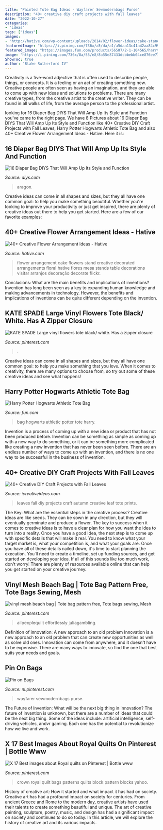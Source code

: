 ```yaml
---
title: "Painted Tote Bag Ideas - Wayfarer Sewmodernbags Purse"
description: "40+ creative diy craft projects with fall leaves"
date: "2022-10-27"
categories:
- "ideas"
tags: ["ideas"]
images:
- "http://hative.com/wp-content/uploads/2014/02/flower-ideas/cake-stand-decorated-with-flowers-21.jpg"
featuredImage: "https://i.pinimg.com/736x/a5/da/a1/a5daa13c41a42aa84c99d3faef024ca3.jpg"
featured_image: "https://images.fun.com/products/56507/2-1-104565/harry-potter-hogwarts-athletic-tote-bag-alt1.jpg"
image: "https://i.pinimg.com/736x/8a/55/e8/8a55e87433dcbbebb04ce876ee715447.jpg"
ShowToc: true
author: "Blake Rutherford IV"
---
```



Creativity is a five-word adjective that is often used to describe people, things, or concepts. It is a feeling or an act of creating something new. Creative people are often seen as having an imagination, and they are able to come up with new ideas and solutions to problems. There are many creative types, from the creative artist to the creative writer. They can be found in all walks of life, from the average person to the professional artist.

	

		
looking for 16 Diaper Bag DIYS That Will Amp Up Its Style and Function you've came to the right page. We have 8 Pictures about 16 Diaper Bag DIYS That Will Amp Up Its Style and Function like 40+ Creative DIY Craft Projects with Fall Leaves, Harry Potter Hogwarts Athletic Tote Bag and also 40+ Creative Flower Arrangement Ideas - Hative. Here it is:
		
    
## 16 Diaper Bag DIYS That Will Amp Up Its Style And Function

<img loading=lazy src="https://cdn.diys.com/wp-content/uploads/2016/06/Aragon-DIY-Bag.jpg" onerror="this.onerror=null;this.src='https://tse4.mm.bing.net/th?id=OIP.OdNErsPIRJBq-GjCAFhupADMEy&amp;pid=15.1';" alt="16 Diaper Bag DIYS That Will Amp Up Its Style and Function">

_Source: diys.com_

>aragon. 

	

Creative ideas can come in all shapes and sizes, but they all have one common goal: to help you make something beautiful. Whether you're looking to improve your productivity or just get inspired, there are plenty of creative ideas out there to help you get started. Here are a few of our favorite examples: 

    
## 40+ Creative Flower Arrangement Ideas - Hative

<img loading=lazy src="http://hative.com/wp-content/uploads/2014/02/flower-ideas/cake-stand-decorated-with-flowers-21.jpg" onerror="this.onerror=null;this.src='https://tse4.mm.bing.net/th?id=OIP.dEU7x7ho6yYDenJ_9_2QVwHaLG&amp;pid=15.1';" alt="40+ Creative Flower Arrangement Ideas - Hative">

_Source: hative.com_

>flower arrangement cake flowers stand creative decorated arrangements floral hative flores mesa stands table decorations visitar arranjos decoração decorate flickr. 

	

Conclusions: What are the main benefits and implications of inventions?
Invention has long been seen as a key to expanding human knowledge and making advancements in technology. However, the benefits and implications of inventions can be quite different depending on the invention.

    
## KATE SPADE Large Vinyl Flowers Tote Black/ White. Has A Zipper Closure

<img loading=lazy src="https://i.pinimg.com/736x/8a/55/e8/8a55e87433dcbbebb04ce876ee715447.jpg" onerror="this.onerror=null;this.src='https://tse3.mm.bing.net/th?id=OIP.qk7hjwkBLNB091InKs8VJAHaJ3&amp;pid=15.1';" alt="KATE SPADE Large vinyl flowers tote black/ white. Has a zipper closure">

_Source: pinterest.com_

>. 

	

Creative ideas can come in all shapes and sizes, but they all have one common goal: to help you make something that you love. When it comes to creativity, there are many options to choose from, so try out some of these creative ideas and see what happens!

    
## Harry Potter Hogwarts Athletic Tote Bag

<img loading=lazy src="https://images.fun.com/products/56507/2-1-104565/harry-potter-hogwarts-athletic-tote-bag-alt1.jpg" onerror="this.onerror=null;this.src='https://tse1.mm.bing.net/th?id=OIP.2Jli025y-fRY0fjdQqQvFwHaKl&amp;pid=15.1';" alt="Harry Potter Hogwarts Athletic Tote Bag">

_Source: fun.com_

>bag hogwarts athletic potter tote harry. 

	

Invention is a process of coming up with a new idea or product that has not been produced before. Invention can be something as simple as coming up with a new way to do something, or it can be something more complicated like creating a new invention that has never been seen before. There are an endless number of ways to come up with an invention, and there is no one way to be successful in the business of invention.

    
## 40+ Creative DIY Craft Projects With Fall Leaves

<img loading=lazy src="http://www.icreativeideas.com/wp-content/uploads/2015/10/leaf8.jpg" onerror="this.onerror=null;this.src='https://tse4.mm.bing.net/th?id=OIP.-iVY62jdl9qw6id_KkZfPQAAAA&amp;pid=15.1';" alt="40+ Creative DIY Craft Projects with Fall Leaves">

_Source: icreativeideas.com_

>leaves fall diy projects craft autumn creative leaf tote prints. 

	

The Key: What are the essential steps in the creative process?
Creative ideas are like seeds. They can be sown in any direction, but they will eventually germinate and produce a flower. The key to success when it comes to creative ideas is to have a clear plan for how you want the idea to turn into a reality. Once you have a good Idea, the next step is to come up with specific details that will make it real. You need to know what your target market is, what your competition is, and what your goals are. Once you have all of these details nailed down, it's time to start planning the execution. You'll need to create a timeline, set up funding sources, and get started on developing your idea. If all of this sounds like too much work, don't worry! There are plenty of resources available online that can help you get started on your creative journey.

    
## Vinyl Mesh Beach Bag | Tote Bag Pattern Free, Tote Bags Sewing, Mesh

<img loading=lazy src="https://i.pinimg.com/736x/14/96/30/1496307db9df33b663abceb5af5ef612--sew-bags-fabric-bags.jpg" onerror="this.onerror=null;this.src='https://tse1.mm.bing.net/th?id=OIP.yfu0_FtOMfq2uXHkp4Pk0AHaJ4&amp;pid=15.1';" alt="vinyl mesh beach bag | Tote bag pattern free, Tote bags sewing, Mesh">

_Source: pinterest.com_

>allpeoplequilt effortlessly juliagambling. 

	

Definition of innovation: A new approach to an old problem
Innovation is a new approach to an old problem that can create new opportunities as well as solve old ones. Innovation can come from anywhere, and it doesn't have to be expensive. There are many ways to innovate, so find the one that best suits your needs and goals.

    
## Pin On Bags

<img loading=lazy src="https://i.pinimg.com/736x/a5/da/a1/a5daa13c41a42aa84c99d3faef024ca3.jpg" onerror="this.onerror=null;this.src='https://tse4.mm.bing.net/th?id=OIP.-hrKIM9c25ifloX_HAyD8wHaLZ&amp;pid=15.1';" alt="Pin on Bags">

_Source: nl.pinterest.com_

>wayfarer sewmodernbags purse. 

	

The Future of Invention: What will be the next big thing in innovation?
The future of invention is unknown, but there are a number of ideas that could be the next big thing. Some of the ideas include: artificial intelligence, self-driving vehicles, andvr gaming. Each one has the potential to revolutionize how we live and work.

    
## X 17 Best Images About Royal Quilts On Pinterest | Bottle Www

<img loading=lazy src="https://i.pinimg.com/736x/cd/94/93/cd94931292e78836924fe2c255300a50.jpg" onerror="this.onerror=null;this.src='https://tse1.mm.bing.net/th?id=OIP.0Vcl7HZz62AmqoF5q1YLOgHaJ4&amp;pid=15.1';" alt="X 17 Best images about Royal quilts on Pinterest | Bottle www">

_Source: pinterest.com_

>crown royal quilt bags patterns quilts block pattern blocks yahoo. 

	

History of creative art: How it started and what impact it has had on society.
Creative art has had a profound impact on society for centuries. From ancient Greece and Rome to the modern day, creative artists have used their talents to create something beautiful and unique. The art of creative painting, sculpture, poetry, music, and design has had a significant impact on society and continues to do so today. In this article, we will explore the history of creative art and its various impacts.

